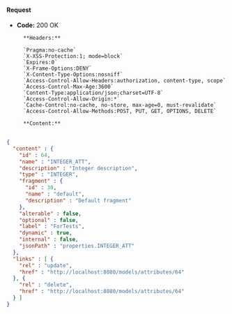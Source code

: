 #### Request

* **Code:** 200 OK

        **Headers:**

        `Pragma:no-cache`
        `X-XSS-Protection:1; mode=block`
        `Expires:0`
        `X-Frame-Options:DENY`
        `X-Content-Type-Options:nosniff`
        `Access-Control-Allow-Headers:authorization, content-type, scope`
        `Access-Control-Max-Age:3600`
        `Content-Type:application/json;charset=UTF-8`
        `Access-Control-Allow-Origin:*`
        `Cache-Control:no-cache, no-store, max-age=0, must-revalidate`
        `Access-Control-Allow-Methods:POST, PUT, GET, OPTIONS, DELETE`

        **Content:**

```json
    
{
  "content" : {
    "id" : 64,
    "name" : "INTEGER_ATT",
    "description" : "Integer description",
    "type" : "INTEGER",
    "fragment" : {
      "id" : 30,
      "name" : "default",
      "description" : "Default fragment"
    },
    "alterable" : false,
    "optional" : false,
    "label" : "ForTests",
    "dynamic" : true,
    "internal" : false,
    "jsonPath" : "properties.INTEGER_ATT"
  },
  "links" : [ {
    "rel" : "update",
    "href" : "http://localhost:8080/models/attributes/64"
  }, {
    "rel" : "delete",
    "href" : "http://localhost:8080/models/attributes/64"
  } ]
}
```
